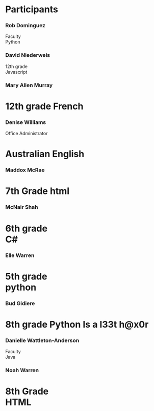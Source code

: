 # Participants
<!-- While all together in the CS room, enter your name at the bottom of this list -->
<!--
First and Last Name, with an h3 tag
Grade, with two spaces
Favorite language
-->
### Rob Dominguez
Faculty  
Python

### David Niederweis
12th grade  
Javascript  

### Mary Allen Murray
12th grade
French
=======
### Denise Williams
Office Administrator

Australian English
=======
### Maddox McRae
7th  Grade
html
=======
### McNair Shah
6th grade  
C#
=======

### Elle Warren
5th grade  
python
=======
### Bud Gidiere
8th grade
Python
Is a l33t h@x0r
=======
### Danielle Wattleton-Anderson
Faculty  
Java

### Noah Warren
8th Grade  
HTML
=======
